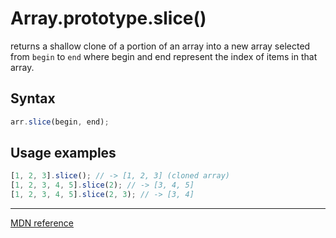 # Array.prototype.slice()

returns a shallow clone of a portion of an array into a new array selected from `begin` to `end` where begin and end represent the index of items in that array.

## Syntax

```js
arr.slice(begin, end);
```

## Usage examples

```js
[1, 2, 3].slice(); // -> [1, 2, 3] (cloned array)
[1, 2, 3, 4, 5].slice(2); // -> [3, 4, 5]
[1, 2, 3, 4, 5].slice(2, 3); // -> [3, 4]
```

---

[MDN reference](https://developer.mozilla.org/en-US/docs/Web/JavaScript/Reference/Global_Objects/Array/slice)
